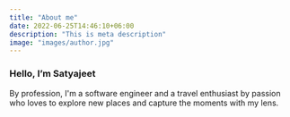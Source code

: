 ```yaml
---
title: "About me"
date: 2022-06-25T14:46:10+06:00
description: "This is meta description"
image: "images/author.jpg"
---
```


### Hello, I’m **Satyajeet**

By profession, I'm a software engineer and a travel enthusiast by passion who loves to explore new places and capture the moments with my lens.